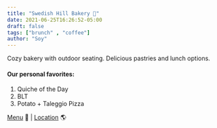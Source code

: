 ```yaml
---
title: "Swedish Hill Bakery 🥐"
date: 2021-06-25T16:26:52-05:00
draft: false
tags: ["brunch" , "coffee"]
author: "Soy"
---
```


Cozy bakery with outdoor seating. Delicious pastries and lunch options.

#### Our personal favorites:

1. Quiche of the Day
2. BLT
3. Potato + Taleggio Pizza

[Menu](https://swedishhillaustin.com/wp-content/uploads/2020/05/Swedish_AllDay.pdf) 📖  |  [Location](https://g.page/swedishhillaustin?share) 🌎
